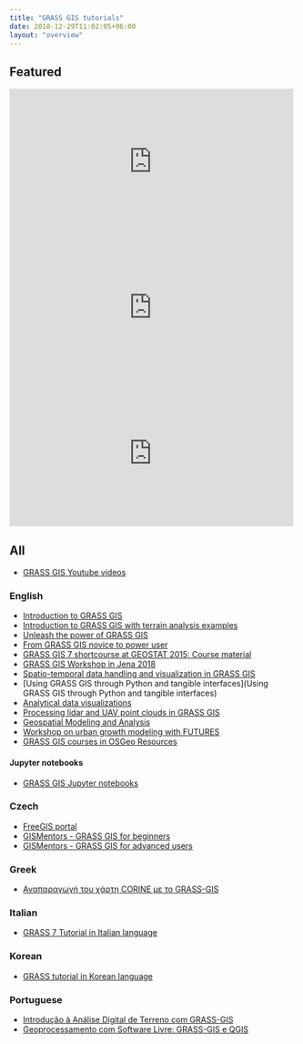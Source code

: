 ```yaml
---
title: "GRASS GIS tutorials"
date: 2018-12-29T11:02:05+06:00
layout: "overview"
---
```


## Featured

<div class="row">
<div class="col-lg-4 ">
<iframe src="https://www.youtube.com/embed/9fcBvYetIsM" width="99%" height="256px" frameborder="0" allow="accelerometer; autoplay; encrypted-media; gyroscope; picture-in-picture" allowfullscreen></iframe>
</div>

<div class="col-lg-4 ">
<iframe src="https://www.youtube.com/embed/wT5SbZtZ12E" width="99%" height="256px" frameborder="0" allow="accelerometer; autoplay; encrypted-media; gyroscope; picture-in-picture" allowfullscreen></iframe>
</div>

<div class="col-lg-4 ">
<iframe src="https://www.youtube.com/embed/fw4J1KASjxg" width="99%" height="256px" frameborder="0" allow="accelerometer; autoplay; encrypted-media; gyroscope; picture-in-picture" allowfullscreen></iframe>
</div>


</div>

## All

* [GRASS GIS Youtube videos](https://www.youtube.com/results?search_query=grass+gis)

### English

* [Introduction to GRASS GIS](http://ncsu-geoforall-lab.github.io/grass-intro-workshop/)
* [Introduction to GRASS GIS with terrain analysis examples](https://grasswiki.osgeo.org/wiki/Introduction_to_GRASS_GIS_with_terrain_analysis_examples)
* [Unleash the power of GRASS GIS](https://grasswiki.osgeo.org/wiki/Unleash_the_power_of_GRASS_GIS_at_US-IALE_2017)
* [From GRASS GIS novice to power user](https://grasswiki.osgeo.org/wiki/From_GRASS_GIS_novice_to_power_user_(workshop_at_FOSS4G_Boston_2017))
* [GRASS GIS 7 shortcourse at GEOSTAT 2015: Course material](http://data.neteler.org/geostat2015/)
* [GRASS GIS Workshop in Jena 2018](https://training.gismentors.eu/grass-gis-workshop-jena-2018/)
* [Spatio-temporal data handling and visualization in GRASS GIS](http://ncsu-geoforall-lab.github.io/grass-temporal-workshop/)
* [Using GRASS GIS through Python and tangible interfaces](Using GRASS GIS through Python and tangible interfaces)
* [Analytical data visualizations](https://grasswiki.osgeo.org/wiki/Analytical_data_visualizations_at_ICC_2017)
* [Processing lidar and UAV point clouds in GRASS GIS](https://grasswiki.osgeo.org/wiki/Processing_lidar_and_UAV_point_clouds_in_GRASS_GIS_(workshop_at_FOSS4G_Boston_2017))
* [Geospatial Modeling and Analysis](http://ncsu-geoforall-lab.github.io/geospatial-modeling-course/grass/)
* [Workshop on urban growth modeling with FUTURES](https://grasswiki.osgeo.org/wiki/Workshop_on_urban_growth_modeling_with_FUTURES)
* [GRASS GIS courses in OSGeo Resources](https://www.osgeo.org/resources/)

#### Jupyter notebooks

* [GRASS GIS Jupyter notebooks](https://grasswiki.osgeo.org/wiki/GRASS_GIS_Jupyter_notebooks)

### Czech

* [FreeGIS portal](http://freegis.fsv.cvut.cz/gwiki/GRASS_GIS)
* [GISMentors - GRASS GIS for beginners](http://training.gismentors.eu/grass-gis-zacatecnik/)
* [GISMentors - GRASS GIS for advanced users](http://training.gismentors.eu/grass-gis-pokrocily)

### Greek

* [Αναπαραγωγή του χάρτη CORINE με το GRASS-GIS](http://sourceforge.net/projects/gregis.berlios/files/corine_grass-gis_el.pdf/download)

### Italian

* [GRASS 7 Tutorial in Italian language](http://www.ing.unitn.it/~grass/docs/tutorial_70/)

### Korean

* [GRASS tutorial in Korean language](http://pinus.gntech.ac.kr/~grass/)

### Portuguese

* [Introdução à Análise Digital de Terreno com GRASS-GIS](https://figshare.com/articles/Introdu_o_An_lise_Digital_de_Terreno_com_GRASS_GIS)
* [Geoprocessamento com Software Livre: GRASS-GIS e QGIS](https://figshare.com/articles/Geoprocessamento_com_Software_Livre_GRASS_GIS_e_QGIS)

